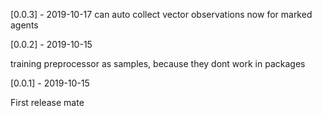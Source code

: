 
[0.0.3] - 2019-10-17
can auto collect vector observations now for marked agents

[0.0.2] - 2019-10-15

training preprocessor as samples, because they dont work in packages

[0.0.1] - 2019-10-15

First release mate